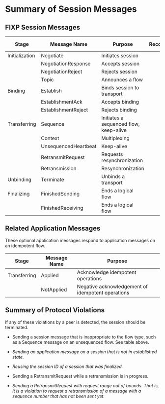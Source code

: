Summary of Session Messages
===========================

FIXP Session Messages
---------------------

| Stage          | Message Name         | Purpose                                | Recoverable   | Idempotent   | Unsequenced / None | Multicast |
|----------------|----------------------|----------------------------------------|:-------------:|:------------:|:------------------:|:---------:|
| Initialization | Negotiate            | Initiates session                      | •             | •            | •                  |           |
|                | NegotiationResponse  | Accepts session                        | •             | •            | •                  |           |
|                | NegotiationReject    | Rejects session                        | •             | •            | •                  |           |
|                | Topic                | Announces a flow                       |               |              |                    | •         |
| Binding        | Establish            | Binds session to transport             | •             | •            | •                  |           |
|                | EstablishmentAck     | Accepts binding                        | •             | •            | •                  |           |
|                | EstablishmentReject  | Rejects binding                        | •             | •            | •                  |           |
| Transferring   | Sequence             | Initiates a sequenced flow, keep-alive | •             | •            |                    | •         |
|                | Context              | Multiplexing                           | •             | •            | •                  | •         |
|                | UnsequencedHeartbeat | Keep-alive                             |               |              | •                  |           |
|                | RetransmitRequest    | Requests resynchronization             | •             |              |                    |           |
|                | Retransmission       | Resynchronization                      | •             |              |                    |           |
| Unbinding      | Terminate            | Unbinds a transport                    | •             | •            | •                  |           |
| Finalizing     | FinishedSending      | Ends a logical flow                    | •             | •            | •                  | •         |
|                | FinishedReceiving    | Ends a logical flow                    | •             | •            | •                  | •         |

Related Application Messages
----------------------------

These optional application messages respond to application messages on an idempotent flow.

| Stage        | Message Name | Purpose                                           |
|--------------|--------------|---------------------------------------------------|
| Transferring | Applied      | Acknowledge idempotent operations                 |
|              | NotApplied   | Negative acknowledgement of idempotent operations |

Summary of Protocol Violations
------------------------------

If any of these violations by a peer is detected, the session should be terminated.

-   Sending a session message that is inappropriate to the flow type, such as a Sequence message on an unsequenced flow. See table above.

-   *Sending an application message on a session that is not in established state.*

-   *Reusing the session ID of a session that was finalized.*

-   Sending a RetransmitRequest while a retransmission is in progress.

-   *Sending a RetransmitRequest with request range out of bounds. That is, it is a violation to request a retransmission of a message with a sequence number that has not been sent yet.*
